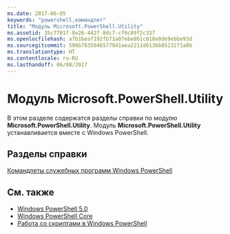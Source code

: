 ```yaml
---
ms.date: 2017-06-05
keywords: "powershell,командлет"
title: "Модуль Microsoft.PowerShell.Utility"
ms.assetid: 35c7701f-8e26-442f-8dc7-cf0c89f2c337
ms.openlocfilehash: a7b1beaf192fb71a07ebe861c818e8de9ebbe93d
ms.sourcegitcommit: 598b7835046577841aea2211d613bb8513271a8b
ms.translationtype: HT
ms.contentlocale: ru-RU
ms.lasthandoff: 06/08/2017
---
```

# <a name="microsoftpowershellutility-module"></a>Модуль Microsoft.PowerShell.Utility
В этом разделе содержатся разделы справки по модулю **Microsoft.PowerShell.Utility**. Модуль **Microsoft.PowerShell.Utility** устанавливается вместе с Windows PowerShell.

## <a name="help-topics"></a>Разделы справки
[Командлеты служебных программ Windows PowerShell](http://go.microsoft.com/fwlink/?LinkID=245861)

## <a name="see-also"></a>См. также
- [Windows PowerShell 5.0](Windows-PowerShell-5.0.md)
- [Windows PowerShell Core](https://technet.microsoft.com/en-us/library/4b75f1e4-f327-48f3-92ab-bf5435094d41)
- [Работа со скриптами в Windows PowerShell](../../getting-started/fundamental/Scripting-with-Windows-PowerShell.md)

